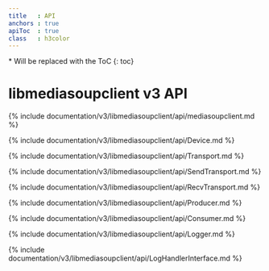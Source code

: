 ```yaml
---
title   : API
anchors : true
apiToc  : true
class   : h3color
---
```



<div markdown="1" class="api-toc-wrapper">
  * Will be replaced with the ToC
  {: toc}
</div>

<div markdown="1" class="api-toc-button">
</div>


# libmediasoupclient v3 API

{% include documentation/v3/libmediasoupclient/api/mediasoupclient.md %}

{% include documentation/v3/libmediasoupclient/api/Device.md %}

{% include documentation/v3/libmediasoupclient/api/Transport.md %}

{% include documentation/v3/libmediasoupclient/api/SendTransport.md %}

{% include documentation/v3/libmediasoupclient/api/RecvTransport.md %}

{% include documentation/v3/libmediasoupclient/api/Producer.md %}

{% include documentation/v3/libmediasoupclient/api/Consumer.md %}

{% include documentation/v3/libmediasoupclient/api/Logger.md %}

{% include documentation/v3/libmediasoupclient/api/LogHandlerInterface.md %}
